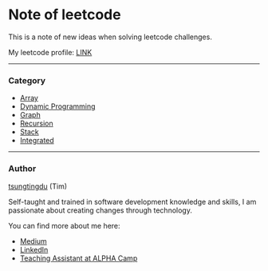 # Note of leetcode

This is a note of new ideas when solving leetcode challenges. 

My leetcode profile: [LINK](https://leetcode.com/canopus/)

***
### Category

* [Array](https://github.com/tsungtingdu/leetcode-note/blob/master/array.md)
* [Dynamic Programming](https://github.com/tsungtingdu/leetcode-note/blob/master/db.md)
* [Graph](https://github.com/tsungtingdu/leetcode-note/blob/master/graph.md)
* [Recursion](https://github.com/tsungtingdu/leetcode-note/blob/master/recursion.md)
* [Stack](https://github.com/tsungtingdu/leetcode-note/blob/master/stack.md)
* [Integrated](https://github.com/tsungtingdu/leetcode-note/blob/master/integrated.md)

***
### Author
[tsungtingdu](https://github.com/tsungtingdu) (Tim)

Self-taught and trained in software development knowledge and skills, I am passionate about creating changes through technology.

You can find more about me here:
* [Medium](https://medium.com/tds-note)
* [LinkedIn](https://www.linkedin.com/in/tsung-ting-tu/)
* [Teaching Assistant at ALPHA Camp](https://lighthouse.alphacamp.co/users/3247/ta_profile)
